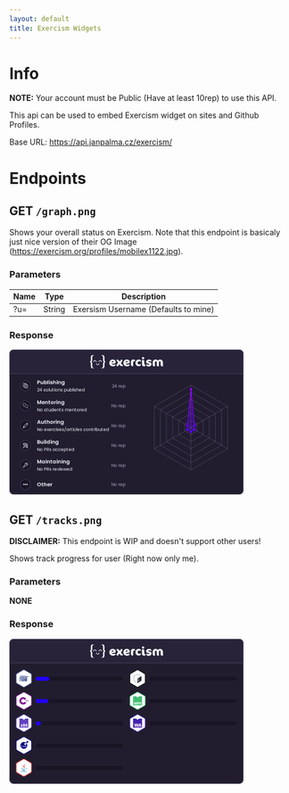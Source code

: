 ```yaml
---
layout: default
title: Exercism Widgets 
---
```


# Info

**NOTE:** Your account must be Public (Have at least 10rep) to use this API.

This api can be used to embed Exercism widget on sites and Github Profiles.

Base URL: https://api.janpalma.cz/exercism/

# Endpoints
## GET `/graph.png`

Shows your overall status on Exercism. Note that this endpoint is basicaly just nice version of their OG Image (https://exercism.org/profiles/mobilex1122.jpg).

### Parameters

|  Name  |   Type   | Description                          |
|--------|----------|--------------------------------------|
| ?u=    | String   | Exersism Username (Defaults to mine) |

### Response

![Exercism Graph](/assets/images/exercism-graph.png)

## GET `/tracks.png`

**DISCLAIMER:** This endpoint is WIP and doesn't support other users!

Shows track progress for user (Right now only me).

### Parameters

**NONE**

### Response

![Exercism Tracks](/assets/images/exercism-tracks.png)
